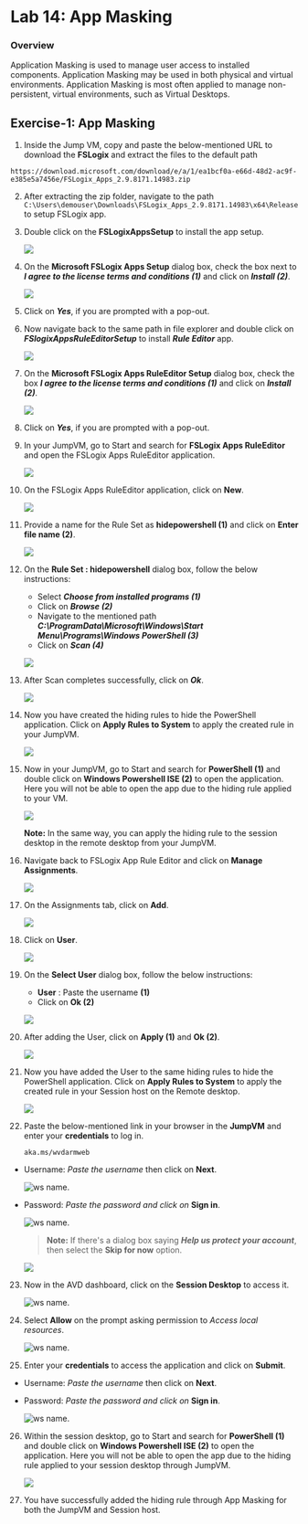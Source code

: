 # Lab 14: App Masking


### Overview

Application Masking is used to manage user access to installed components. Application Masking may be used in both physical and virtual environments. Application Masking is most often applied to manage non-persistent, virtual environments, such as Virtual Desktops.


##  Exercise-1: App Masking



1. Inside the Jump VM, copy and paste the below-mentioned URL to download the **FSLogix** and  extract the files to the default path

  ```
  https://download.microsoft.com/download/e/a/1/ea1bcf0a-e66d-48d2-ac9f-e385e5a7456e/FSLogix_Apps_2.9.8171.14983.zip
  ```
  
2. After extracting the zip folder, navigate to the path ```C:\Users\demouser\Downloads\FSLogix_Apps_2.9.8171.14983\x64\Release``` to setup FSLogix app.

3. Double click on the **FSLogixAppsSetup** to install the app setup.

   ![](../Azure-Virtual-Desktop-v3/media/FSLAS.png)
   
4. On the **Microsoft FSLogix Apps Setup** dialog box, check the box next to ***I agree to the license terms and conditions (1)*** and click on ***Install (2)***.

   ![](../Azure-Virtual-Desktop-v3/media/installapp.png)
   
5. Click on ***Yes***, if you are prompted with a pop-out.

6. Now navigate back to the same path in file explorer and double click on ***FSlogixAppsRuleEditorSetup*** to install ***Rule Editor*** app.

    ![](../Azure-Virtual-Desktop-v3/media/ruleeditor.png)
    
7.  On the **Microsoft FSLogix Apps RuleEditor Setup** dialog box, check the box ***I agree to the license terms and conditions (1)*** and click on ***Install (2)***.

    ![](../Azure-Virtual-Desktop-v3/media/ruleeditorsetup.png)
    
8.  Click on ***Yes***, if you are prompted with a pop-out.

9. In your JumpVM,  go to Start and search for **FSLogix Apps RuleEditor** and open the FSLogix Apps RuleEditor application.

    ![](../Azure-Virtual-Desktop-v3/media/selectRE.png)
    
10. On the FSLogix Apps RuleEditor application, click on **New**.

    ![](../Azure-Virtual-Desktop-v3/media/new.png)
    
11. Provide a name for the Rule Set as **hidepowershell (1)** and click on **Enter file name (2)**.

    ![](../Azure-Virtual-Desktop-v3/media/hidepowershell.png)
    
12. On the **Rule Set : hidepowershell** dialog box, follow the below instructions:

    - Select ***Choose from installed programs (1)***
    -  Click on ***Browse (2)***
    -  Navigate to the mentioned path ***C:\ProgramData\Microsoft\Windows\Start Menu\Programs\Windows PowerShell (3)***
    -  Click on ***Scan (4)***
    
    ![](../Azure-Virtual-Desktop-v3/media/chooseprogram.png)
    
13. After Scan completes successfully, click on ***Ok***.

     ![](../Azure-Virtual-Desktop-v3/media/scnok.png)
     
14. Now you have created the hiding rules to hide the PowerShell application. Click on **Apply Rules to System** to apply the created rule in your JumpVM.

     ![](../Azure-Virtual-Desktop-v3/media/applyrul.png)
     
15. Now in your JumpVM,  go to Start and search for **PowerShell (1)** and double click on **Windows Powershell ISE (2)** to open the application. Here you will not be able to open the app due to the hiding rule applied to your VM. 

     ![](../Azure-Virtual-Desktop-v3/media/powershell.png)
     
    **Note:** In the same way, you can apply the hiding rule to the session desktop in the remote desktop from your JumpVM.
    
16. Navigate back to FSLogix App Rule Editor and click on **Manage Assignments**.

    ![](../Azure-Virtual-Desktop-v3/media/manageassign.png)
    
17. On the Assignments tab, click on **Add**.

    ![](../Azure-Virtual-Desktop-v3/media/add.png)
    
18. Click on **User**.

    ![](../Azure-Virtual-Desktop-v3/media/user.png)
    
19. On the **Select User** dialog box, follow the below instructions:

    - **User** : Paste the username  **<inject key="Avd User 01" /> (1)**
    - Click on **Ok (2)**

    ![](../Azure-Virtual-Desktop-v3/media/adduser.png)
    
20. After adding the User, click on **Apply (1)** and **Ok (2)**.

    ![](../Azure-Virtual-Desktop-v3/media/applyandadd.png)
    
21. Now you have added the User to the same hiding rules to hide the PowerShell application. Click on **Apply Rules to System** to apply the created rule in your Session host on the Remote desktop.

     ![](../Azure-Virtual-Desktop-v3/media/applyrul.png)
     
22. Paste the below-mentioned link in your browser in the **JumpVM** and enter your **credentials** to log in. 

     ```
     aka.ms/wvdarmweb
     ```

   - Username: *Paste the username*  **<inject key="Avd User 01" />** then click on **Next**.
   
     ![ws name.](media/username.png)

   - Password: *Paste the password*  **<inject key="AVD User Password" />** *and click on* **Sign in**.

     ![ws name.](media/password.png)

     >**Note:** If there's a dialog box saying ***Help us protect your account***, then select the **Skip for now** option.

      ![](media/login1.png)

23. Now in the AVD dashboard, click on the **Session Desktop** to access it. 

    ![ws name.](media/desktp-v2.png)

24. Select **Allow** on the prompt asking permission to *Access local resources*.

    ![ws name.](media/Accessallowres-v2.png)

25. Enter your **credentials** to access the application and click on **Submit**.

   - Username: *Paste the username*  **<inject key="Avd User 01" />** then click on **Next**.
   
   - Password: *Paste the password*  **<inject key="AVD User Password" />** *and click on* **Sign in**.
   
     ![ws name.](media/lb52.png)
     
26. Within the session desktop, go to Start and search for **PowerShell (1)** and double click on **Windows Powershell ISE (2)** to open the application. Here you will not be able to open the app due to the hiding rule applied to your session desktop through JumpVM. 

     ![](../Azure-Virtual-Desktop-v3/media/powershell.png)

27. You have successfully added the hiding rule through App Masking for both the JumpVM and Session host.

   
